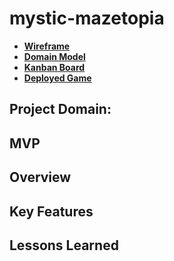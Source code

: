 # mystic-mazetopia

- **[Wireframe](https://www.figma.com/file/FAO6jjyDKxNwWNZvyKdaY3/Mystic-Mazetopia?type=whiteboard&node-id=0%3A1&t=5SMisSlE7ccjNqMR-1)**
- **[Domain Model]()**
- **[Kanban Board]()**
- **[Deployed Game]()**


## Project Domain:

## MVP

## Overview

## Key Features

## Lessons Learned
